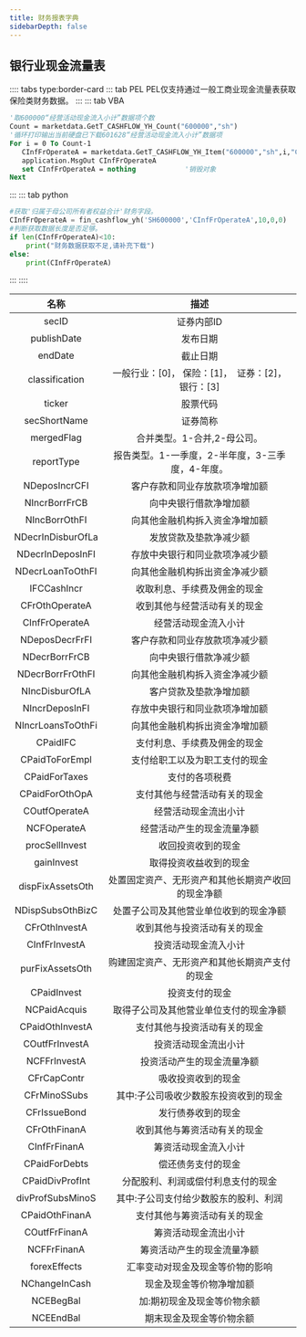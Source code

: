 ```yaml
---
title: 财务报表字典
sidebarDepth: false
---
```


##   银行业现金流量表

:::: tabs type:border-card
::: tab PEL
PEL仅支持通过一般工商业现金流量表获取保险类财务数据。
:::
::: tab VBA
 ```vb
'取600000“经营活动现金流入小计”数据项个数
Count = marketdata.GetT_CASHFLOW_YH_Count("600000","sh")
'循环打印输出当前硬盘已下载601628“经营活动现金流入小计”数据项 
For i = 0 To Count-1
    CInfFrOperateA = marketdata.GetT_CASHFLOW_YH_Item("600000","sh",i,"CInfFrOperateA")
    application.MsgOut CInfFrOperateA
    set CInfFrOperateA = nothing            '销毁对象 
Next
  ```
:::
::: tab python
```py
#获取'归属于母公司所有者权益合计'财务字段。
CInfFrOperateA = fin_cashflow_yh('SH600000','CInfFrOperateA',10,0,0)
#判断获取数据长度是否足够。
if len(CInfFrOperateA)<10:
    print("财务数据获取不足,请补充下载")
else:
    print(CInfFrOperateA)
```
:::
::::

|名称 | 描述 |
|:---------:|:----------:|
|	secID	|	证券内部ID	|
|	publishDate	|	发布日期	|
|	endDate	|	截止日期	|
|	classification	|	一般行业：[0]， 保险：[1]，  证券：[2]， 银行：[3]	|
|	ticker	|	股票代码	|
|	secShortName	|	证券简称	|
|	mergedFlag	|	合并类型。1-合并,2-母公司。	|
|	reportType	|	报告类型。1-一季度，2-半年度，3-三季度，4-年度。	|
|	NDeposIncrCFI	|	客户存款和同业存放款项净增加额	|
|	NIncrBorrFrCB	|	向中央银行借款净增加额	|
|	NIncBorrOthFI	|	向其他金融机构拆入资金净增加额	|
|	NDecrInDisburOfLa	|	发放贷款及垫款净减少额	|
|	NDecrInDeposInFI	|	存放中央银行和同业款项净减少额	|
|	NDecrLoanToOthFI	|	向其他金融机构拆出资金净减少额	|
|	IFCCashIncr	|	收取利息、手续费及佣金的现金	|
|	CFrOthOperateA	|	收到其他与经营活动有关的现金	|
|	CInfFrOperateA	|	经营活动现金流入小计	|
|	NDeposDecrFrFI	|	客户存款和同业存放款项净减少额	|
|	NDecrBorrFrCB	|	向中央银行借款净减少额	|
|	NDecrBorrFrOthFI	|	向其他金融机构拆入资金净减少额	|
|	NIncDisburOfLA	|	客户贷款及垫款净增加额	|
|	NIncrDeposInFI	|	存放中央银行和同业款项净增加额	|
|	NIncrLoansToOthFi	|	向其他金融机构拆出资金净增加额	|
|	CPaidIFC	|	支付利息、手续费及佣金的现金	|
|	CPaidToForEmpl	|	支付给职工以及为职工支付的现金	|
|	CPaidForTaxes	|	支付的各项税费	|
|	CPaidForOthOpA	|	支付其他与经营活动有关的现金	|
|	COutfOperateA	|	经营活动现金流出小计	|
|	NCFOperateA	|	经营活动产生的现金流量净额	|
|	procSellInvest	|	收回投资收到的现金	|
|	gainInvest	|	取得投资收益收到的现金	|
|	dispFixAssetsOth	|	处置固定资产、无形资产和其他长期资产收回的现金净额	|
|	NDispSubsOthBizC	|	处置子公司及其他营业单位收到的现金净额	|
|	CFrOthInvestA	|	收到其他与投资活动有关的现金	|
|	CInfFrInvestA	|	投资活动现金流入小计	|
|	purFixAssetsOth	|	购建固定资产、无形资产和其他长期资产支付的现金	|
|	CPaidInvest	|	投资支付的现金	|
|	NCPaidAcquis	|	取得子公司及其他营业单位支付的现金净额	|
|	CPaidOthInvestA	|	支付其他与投资活动有关的现金	|
|	COutfFrInvestA	|	投资活动现金流出小计	|
|	NCFFrInvestA	|	投资活动产生的现金流量净额	|
|	CFrCapContr	|	吸收投资收到的现金	|
|	CFrMinoSSubs	|	其中:子公司吸收少数股东投资收到的现金	|
|	CFrIssueBond	|	发行债券收到的现金	|
|	CFrOthFinanA	|	收到其他与筹资活动有关的现金	|
|	CInfFrFinanA	|	筹资活动现金流入小计	|
|	CPaidForDebts	|	偿还债务支付的现金	|
|	CPaidDivProfInt	|	分配股利、利润或偿付利息支付的现金	|
|	divProfSubsMinoS	|	其中:子公司支付给少数股东的股利、利润	|
|	CPaidOthFinanA	|	支付其他与筹资活动有关的现金	|
|	COutfFrFinanA	|	筹资活动现金流出小计	|
|	NCFFrFinanA	|	筹资活动产生的现金流量净额	|
|	forexEffects	|	汇率变动对现金及现金等价物的影响	|
|	NChangeInCash	|	现金及现金等价物净增加额	|
|	NCEBegBal	|	加:期初现金及现金等价物余额	|
|	NCEEndBal	|	期末现金及现金等价物余额	|